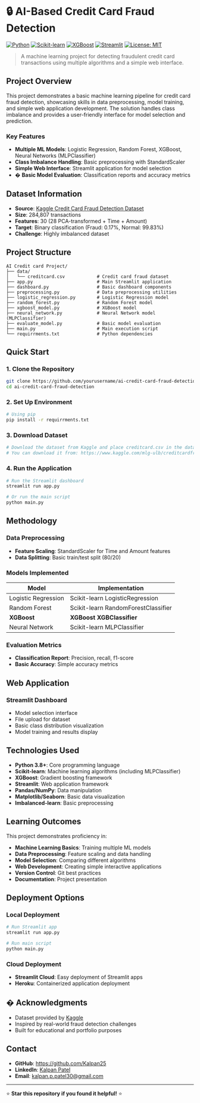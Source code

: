 # 🔒 AI-Based Credit Card Fraud Detection

[![Python](https://img.shields.io/badge/Python-3.8%2B-blue)](https://www.python.org/)
[![Scikit-learn](https://img.shields.io/badge/Scikit--learn-Latest-orange)](https://scikit-learn.org/)
[![XGBoost](https://img.shields.io/badge/XGBoost-Latest-green)](https://xgboost.readthedocs.io/)
[![Streamlit](https://img.shields.io/badge/Streamlit-Latest-red)](https://streamlit.io/)
[![License: MIT](https://img.shields.io/badge/License-MIT-yellow.svg)](https://opensource.org/licenses/MIT)

> A machine learning project for detecting fraudulent credit card transactions using multiple algorithms and a simple web interface.

##  Project Overview

This project demonstrates a basic machine learning pipeline for credit card fraud detection, showcasing skills in data preprocessing, model training, and simple web application development. The solution handles class imbalance and provides a user-friendly interface for model selection and prediction.

### Key Features
-  **Multiple ML Models**: Logistic Regression, Random Forest, XGBoost, Neural Networks (MLPClassifier)
-  **Class Imbalance Handling**: Basic preprocessing with StandardScaler
-  **Simple Web Interface**: Streamlit application for model selection
- � **Basic Model Evaluation**: Classification reports and accuracy metrics

##  Dataset Information

- **Source**: [Kaggle Credit Card Fraud Detection Dataset](https://www.kaggle.com/mlg-ulb/creditcardfraud)
- **Size**: 284,807 transactions
- **Features**: 30 (28 PCA-transformed + Time + Amount)
- **Target**: Binary classification (Fraud: 0.17%, Normal: 99.83%)
- **Challenge**: Highly imbalanced dataset

##  Project Structure

```
AI Credit card Project/
├── data/
│   └── creditcard.csv            # Credit card fraud dataset
├── app.py                        # Main Streamlit application
├── dashboard.py                  # Basic dashboard components
├── preprocessing.py              # Data preprocessing utilities
├── logistic_regression.py        # Logistic Regression model
├── random_forest.py              # Random Forest model
├── xgboost_model.py              # XGBoost model
├── neural_network.py             # Neural Network model (MLPClassifier)
├── evaluate_model.py             # Basic model evaluation
├── main.py                       # Main execution script
└── requirrments.txt              # Python dependencies
```

##  Quick Start

### 1. Clone the Repository
```bash
git clone https://github.com/yourusername/ai-credit-card-fraud-detection.git
cd ai-credit-card-fraud-detection
```

### 2. Set Up Environment
```bash
# Using pip
pip install -r requirrments.txt
```

### 3. Download Dataset
```bash
# Download the dataset from Kaggle and place creditcard.csv in the data/ directory
# You can download it from: https://www.kaggle.com/mlg-ulb/creditcardfraud
```

### 4. Run the Application
```bash
# Run the Streamlit dashboard
streamlit run app.py

# Or run the main script
python main.py
```

##  Methodology

### Data Preprocessing
- **Feature Scaling**: StandardScaler for Time and Amount features
- **Data Splitting**: Basic train/test split (80/20)

### Models Implemented

| Model | Implementation |
|-------|----------------|
| Logistic Regression | Scikit-learn LogisticRegression |
| Random Forest | Scikit-learn RandomForestClassifier |
| **XGBoost** | **XGBoost XGBClassifier** |
| Neural Network | Scikit-learn MLPClassifier |

### Evaluation Metrics
- **Classification Report**: Precision, recall, f1-score
- **Basic Accuracy**: Simple accuracy metrics

##  Web Application

### Streamlit Dashboard
- Model selection interface
- File upload for dataset
- Basic class distribution visualization
- Model training and results display

##  Technologies Used

- **Python 3.8+**: Core programming language
- **Scikit-learn**: Machine learning algorithms (including MLPClassifier)
- **XGBoost**: Gradient boosting framework
- **Streamlit**: Web application framework
- **Pandas/NumPy**: Data manipulation
- **Matplotlib/Seaborn**: Basic data visualization
- **Imbalanced-learn**: Basic preprocessing

##  Learning Outcomes

This project demonstrates proficiency in:
- **Machine Learning Basics**: Training multiple ML models
- **Data Preprocessing**: Feature scaling and data handling
- **Model Selection**: Comparing different algorithms
- **Web Development**: Creating simple interactive applications
- **Version Control**: Git best practices
- **Documentation**: Project presentation

##  Deployment Options

### Local Deployment
```bash
# Run Streamlit app
streamlit run app.py

# Run main script
python main.py
```

### Cloud Deployment
- **Streamlit Cloud**: Easy deployment of Streamlit apps
- **Heroku**: Containerized application deployment

## � Acknowledgments

- Dataset provided by [Kaggle](https://www.kaggle.com/mlg-ulb/creditcardfraud)
- Inspired by real-world fraud detection challenges
- Built for educational and portfolio purposes

##  Contact

- **GitHub**: https://github.com/Kalpan25
- **LinkedIn**: [Kalpan Patel](https://www.linkedin.com/in/kalpanpatel30/)
- **Email**: kalpan.p.patel30@gmail.com

---

⭐ **Star this repository if you found it helpful!** ⭐

